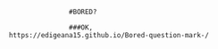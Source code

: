                                        #BORED? 

                                       ###OK,
                        https://edigeana15.github.io/Bored-question-mark-/
